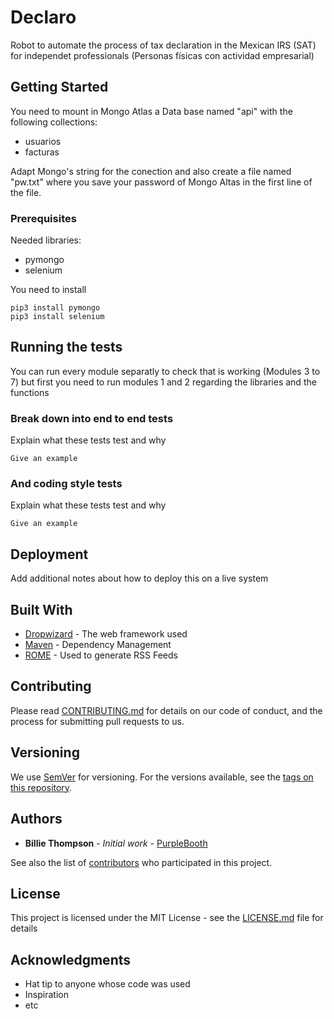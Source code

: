 # Declaro

Robot to automate the process of tax declaration in the Mexican IRS (SAT) for independet professionals (Personas físicas con actividad empresarial)

## Getting Started

You need to mount in Mongo Atlas a Data base named "api" with the following collections:
- usuarios
- facturas

Adapt Mongo's string for the conection and also create a file named "pw.txt" where you save your password of Mongo Altas in the first line of the file.

### Prerequisites

Needed libraries:

- pymongo
- selenium

You need to install

```
pip3 install pymongo
pip3 install selenium
```

## Running the tests

You can run every module separatly to check that is working (Modules 3 to 7) but first you need to run modules 1 and 2 regarding the libraries and the functions

### Break down into end to end tests

Explain what these tests test and why

```
Give an example
```

### And coding style tests

Explain what these tests test and why

```
Give an example
```

## Deployment

Add additional notes about how to deploy this on a live system

## Built With

* [Dropwizard](http://www.dropwizard.io/1.0.2/docs/) - The web framework used
* [Maven](https://maven.apache.org/) - Dependency Management
* [ROME](https://rometools.github.io/rome/) - Used to generate RSS Feeds

## Contributing

Please read [CONTRIBUTING.md](https://gist.github.com/PurpleBooth/b24679402957c63ec426) for details on our code of conduct, and the process for submitting pull requests to us.

## Versioning

We use [SemVer](http://semver.org/) for versioning. For the versions available, see the [tags on this repository](https://github.com/your/project/tags). 

## Authors

* **Billie Thompson** - *Initial work* - [PurpleBooth](https://github.com/PurpleBooth)

See also the list of [contributors](https://github.com/your/project/contributors) who participated in this project.

## License

This project is licensed under the MIT License - see the [LICENSE.md](LICENSE.md) file for details

## Acknowledgments

* Hat tip to anyone whose code was used
* Inspiration
* etc
